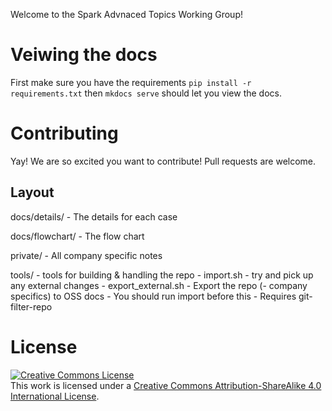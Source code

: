 Welcome to the Spark Advnaced Topics Working Group!

# Veiwing the docs

First make sure you have the requirements `pip install -r requirements.txt` then `mkdocs serve` should let you view the docs.

# Contributing

Yay! We are so excited you want to contribute! Pull requests are welcome.

## Layout

docs/details/
	- The details for each case

docs/flowchart/
	- The flow chart

private/
	- All company specific notes

tools/
	- tools for building & handling the repo
	- import.sh
		- try and pick up any external changes
	- export_external.sh
		- Export the repo (- company specifics) to OSS docs
		- You should run import before this
		- Requires git-filter-repo

# License

<a rel="license" href="http://creativecommons.org/licenses/by-sa/4.0/"><img alt="Creative Commons License" style="border-width:0" src="https://i.creativecommons.org/l/by-sa/4.0/88x31.png" /></a><br />This work is licensed under a <a rel="license" href="http://creativecommons.org/licenses/by-sa/4.0/">Creative Commons Attribution-ShareAlike 4.0 International License</a>.
